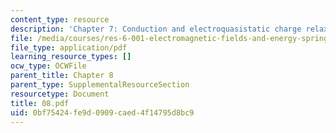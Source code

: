 ```yaml
---
content_type: resource
description: 'Chapter 7: Conduction and electroquasistatic charge relaxation.'
file: /media/courses/res-6-001-electromagnetic-fields-and-energy-spring-2008/0bf75424fe9d0909caed4f14795d8bc9_08.pdf
file_type: application/pdf
learning_resource_types: []
ocw_type: OCWFile
parent_title: Chapter 8
parent_type: SupplementalResourceSection
resourcetype: Document
title: 08.pdf
uid: 0bf75424-fe9d-0909-caed-4f14795d8bc9
---
```

